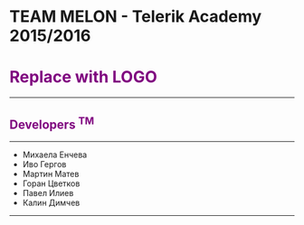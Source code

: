 #  TEAM MELON - Telerik Academy 2015/2016
<h1 style="color:purple">Replace with LOGO</h1>
<hr>
<p><h2 style="color:purple">Developers <sup>TM</sup></h2> </p>
<p>
<hr>
	<ul style="list-style-type:disc">
	<li>Михаела Енчева</li>
	<li>Иво Гергов</li>
	<li>Мартин Матев</li>
	<li>Горан Цветков</li>
	<li>Павел Илиев</li>
	<li>Калин Димчев</li>
	</ul>  
	<hr>
</p>
